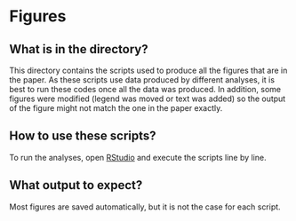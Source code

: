 # Figures


## What is in the directory?

This directory contains the scripts used to produce all the figures that are in the paper. As these scripts use data produced by different analyses, it is best to run these codes once all the data was produced. In addition, some figures were modified (legend was moved or text was added) so the output of the figure might not match the one in the paper exactly.

## How to use these scripts?

To run the analyses, open [RStudio](https://www.posit.co) and execute the scripts line by line.


## What output to expect?

Most figures are saved automatically, but it is not the case for each script.
